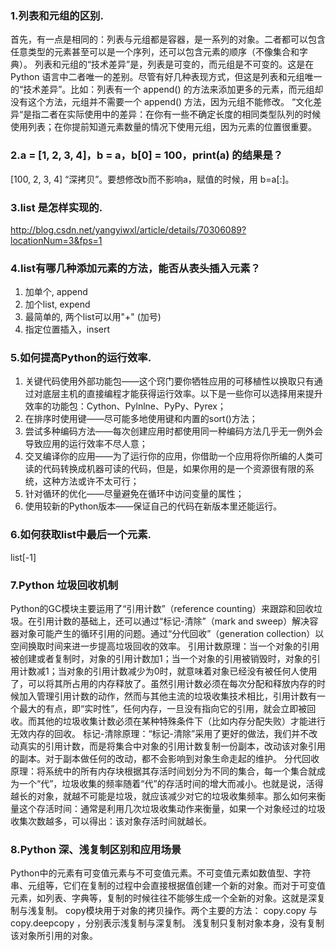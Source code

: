 ### 1.列表和元组的区别.
  首先，有一点是相同的：列表与元组都是容器，是一系列的对象。二者都可以包含任意类型的元素甚至可以是一个序列，还可以包含元素的顺序（不像集合和字典）。
  列表和元组的“技术差异”是，列表是可变的，而元组是不可变的。这是在 Python 语言中二者唯一的差别。尽管有好几种表现方式，但这是列表和元组唯一的“技术差异”。比如：列表有一个 append() 的方法来添加更多的元素，而元组却没有这个方法，元组并不需要一个 append() 方法，因为元组不能修改。
  “文化差异“是指二者在实际使用中的差异：在你有一些不确定长度的相同类型队列的时候使用列表；在你提前知道元素数量的情况下使用元组，因为元素的位置很重要。

### 2.a = [1, 2, 3, 4]，b = a，b[0] = 100，print(a) 的结果是？
[100, 2, 3, 4]
“深拷贝”。要想修改b而不影响a，赋值的时候，用 b=a[:]。

### 3.list 是怎样实现的.
http://blog.csdn.net/yangyiwxl/article/details/70306089?locationNum=3&fps=1

### 4.list有哪几种添加元素的方法，能否从表头插入元素？
  1. 加单个,  append
  2. 加个list, expend
  3. 最简单的, 两个list可以用"+" (加号)
  4. 指定位置插入，insert

### 5.如何提高Python的运行效率.
  1. 关键代码使用外部功能包——这个窍门要你牺牲应用的可移植性以换取只有通过对底层主机的直接编程才能获得运行效率。以下是一些你可以选择用来提升效率的功能包：Cython、Pylnlne、PyPy、Pyrex； 
  2. 在排序时使用键——尽可能多地使用键和内置的sort()方法； 
  3. 尝试多种编码方法——每次创建应用时都使用同一种编码方法几乎无一例外会导致应用的运行效率不尽人意； 
  4. 交叉编译你的应用——为了运行你的应用，你借助一个应用将你所编的人类可读的代码转换成机器可读的代码，但是，如果你用的是一个资源很有限的系统，这种方法或许不太可行； 
  5. 针对循环的优化——尽量避免在循环中访问变量的属性； 
  6. 使用较新的Python版本——保证自己的代码在新版本里还能运行。 

### 6.如何获取list中最后一个元素.
list[-1]

### 7.Python 垃圾回收机制
  Python的GC模块主要运用了“引用计数”（reference counting）来跟踪和回收垃圾。在引用计数的基础上，还可以通过“标记-清除”（mark and sweep）解决容器对象可能产生的循环引用的问题。通过“分代回收”（generation collection）以空间换取时间来进一步提高垃圾回收的效率。
  引用计数原理：当一个对象的引用被创建或者复制时，对象的引用计数加1；当一个对象的引用被销毁时，对象的引用计数减1；当对象的引用计数减少为0时，就意味着对象已经没有被任何人使用了，可以将其所占用的内存释放了。虽然引用计数必须在每次分配和释放内存的时候加入管理引用计数的动作，然而与其他主流的垃圾收集技术相比，引用计数有一个最大的有点，即“实时性”，任何内存，一旦没有指向它的引用，就会立即被回收。而其他的垃圾收集计数必须在某种特殊条件下（比如内存分配失败）才能进行无效内存的回收。
  标记-清除原理：“标记-清除”采用了更好的做法，我们并不改动真实的引用计数，而是将集合中对象的引用计数复制一份副本，改动该对象引用的副本。对于副本做任何的改动，都不会影响到对象生命走起的维护。
  分代回收原理：将系统中的所有内存块根据其存活时间划分为不同的集合，每一个集合就成为一个“代”，垃圾收集的频率随着“代”的存活时间的增大而减小。也就是说，活得越长的对象，就越不可能是垃圾，就应该减少对它的垃圾收集频率。那么如何来衡量这个存活时间：通常是利用几次垃圾收集动作来衡量，如果一个对象经过的垃圾收集次数越多，可以得出：该对象存活时间就越长。

### 8.Python 深、浅复制区别和应用场景
  Python中的元素有可变值元素与不可变值元素。不可变值元素如数值型、字符串、元组等，它们在复制的过程中会直接根据值创建一个新的对象。而对于可变值元素，如列表、字典等，复制的时候往往不能够生成一个全新的对象。这就是深复制与浅复制。
  copy模块用于对象的拷贝操作。两个主要的方法： copy.copy 与 copy.deepcopy ，分别表示浅复制与深复制。 
  浅复制只复制对象本身，没有复制该对象所引用的对象。